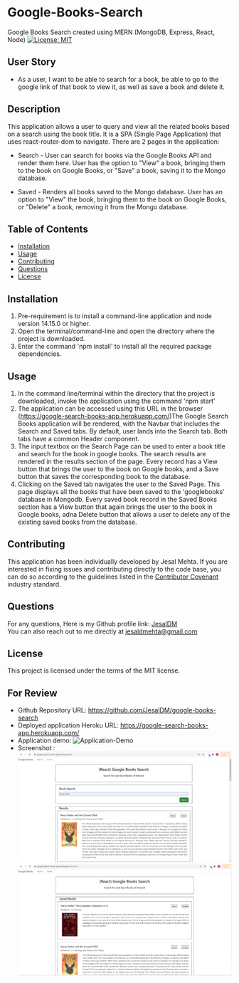 # Google-Books-Search
Google Books Search created using MERN (MongoDB, Express, React, Node)
[![License: MIT](https://img.shields.io/badge/License-MIT-yellow.svg)](https://opensource.org/licenses/MIT)

## User Story
* As a user, I want to be able to search for a book, be able to go to the google link of that book to view it, as well as save a book and delete it.

## Description
This application allows a user to query and view all the related books based on a search using the book title. 
It is a SPA (Single Page Application) that uses react-router-dom to navigate.
There are 2 pages in the application:

  * Search - User can search for books via the Google Books API and render them here. User has the option to "View" a book, bringing them to the book on Google Books, or "Save" a book, saving it to the Mongo database.

  * Saved - Renders all books saved to the Mongo database. User has an option to "View" the book, bringing them to the book on Google Books, or "Delete" a book, removing it from the Mongo database.


  ## Table of Contents
* [Installation](#installation)
* [Usage](#usage)
* [Contributing](#contributing)
* [Questions](#questions)
* [License](#license)

## Installation
1. Pre-requirement is to install a command-line application and node version 14.15.0 or higher.
2. Open the terminal/command-line and open the directory where the project is downloaded. 
3. Enter the command 'npm install' to install all the required package dependencies.

## Usage
1. In the command line/terminal within the directory that the project is downloaded, invoke the application using the command 'npm start' 
2. The application can be accessed using this URL in the browser (https://google-search-books-app.herokuapp.com/)The Google Search Books application will be rendered, with the Navbar that includes the Search and Saved tabs. By default, user lands into the Search tab. Both tabs have a common Header component.
3. The input textbox on the Search Page can be used to enter a book title and search for the book in google books. The search results are rendered in the results section of the page. Every record has a View button that brings the user to the book on Google books, and a Save button that saves the corresponding book to the database.
4. Clicking on the Saved tab navigates the user to the Saved Page. This page displays all the books that have been saved to the 'googlebooks' database in Mongodb. Every saved book record in the Saved Books section has a View button that again brings the user to the book in Google books, adna  Delete button that allows a user to delete any of the existing saved books from the database.


## Contributing
This application has been individually developed by Jesal Mehta. If you are interested in fixing issues and contributing directly to the code base, you can do so according to the guidelines listed in the [Contributor Covenant](https://www.contributor-covenant.org/) industry standard.

## Questions
For any questions,
Here is my Github profile link: [JesalDM](https://github.com/JesalDM)  
You can also reach out to me directly at [jesaldmehta@gmail.com](mailto:jesaldmehta@gmail.com)

## License
This project is licensed under the terms of the MIT license.

## For Review
* Github Repository URL: https://github.com/JesalDM/google-books-search
* Deployed application Heroku URL: https://google-search-books-app.herokuapp.com/
* Application demo: ![Application-Demo](./client/assets/google_search_books_app_demo.gif)
* Screenshot :
    ![Application Screenshot](./client/assets/Google_books_search_page_screenshot.png)
    ![Application Screenshot](./client/assets/Google_books_saved_page_screenshot.png)
  